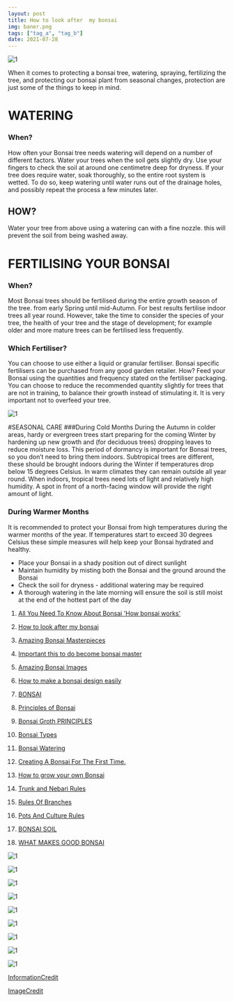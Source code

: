 ```yaml
---
layout: post
title: How to look after  my bonsai
img: baner.png
tags: ["tag_a", "tag_b"]
date: 2021-07-28
---
```

![1](baner.png)
 <!--adsense-->

When it comes to protecting a bonsai tree, watering, spraying, fertilizing the tree, and protecting our bonsai plant from seasonal changes, protection are just some of the things to keep in mind.
# WATERING
### When?
How often your Bonsai tree needs watering will depend on a number of different
factors.
Water your trees when the soil gets slightly dry.
Use your fingers to check the soil at around one centimetre deep for dryness.
If your tree does require water, soak thoroughly, so the entire root system is
wetted. To do so, keep watering until water runs out of the drainage holes, and
possibly repeat the process a few minutes later.
## HOW?
Water your tree from above using a watering can with a fine nozzle. this will
prevent the soil from being washed away.


# FERTILISING YOUR BONSAI
### When?
Most Bonsai trees should be fertilised during the entire growth season of the
tree. from early Spring until mid-Autumn. For best results fertilise indoor trees all
year round. However, take the time to consider the species of your tree, the
health of your tree and the stage of development; for example older and more
mature trees can be fertilised less frequently.

### Which Fertiliser?
You can choose to use either a liquid or granular fertiliser. Bonsai specific
fertilisers can be purchased from any good garden retailer.
How?
Feed your Bonsai using the quantities and frequency stated on the fertiliser
packaging. You can choose to reduce the recommended quantity slightly for
trees that are not in training, to balance their growth instead of stimulating it.
It is very important not to overfeed your tree.

 ![1](3.png)
 <!--adsense-->


#SEASONAL CARE
###During Cold Months
During the Autumn in colder areas, hardy or evergreen trees start preparing for
the coming Winter by hardening up new growth and (for deciduous trees)
dropping leaves to reduce moisture loss. This period of dormancy is important
for Bonsai trees, so you don’t need to bring them indoors.
Subtropical trees are different, these should be brought indoors during the
Winter if temperatures drop below 15 degrees Celsius. In warm climates they
can remain outside all year round. When indoors, tropical trees need lots of light
and relatively high humidity. A spot in front of a north-facing window will provide
the right amount of light.
 
### During Warmer Months
It is recommended to protect your Bonsai from high temperatures during the
warmer months of the year.
If temperatures start to exceed 30 degrees Celsius these simple measures will
help keep your Bonsai hydrated and healthy.
* Place your Bonsai in a shady position out of direct sunlight
* Maintain humidity by misting both the Bonsai and the ground
around the Bonsai
* Check the soil for dryness - additional watering may be required
* A thorough watering in the late morning will ensure the soil is still
moist at the end of the hottest part of the day


1. [All You Need To Know About Bonsai 'How bonsai works'](https://srilankasl.com/posts/bonsai_care/)
2. [How to look after my bonsai](https://srilankasl.com/posts/how_to_carering_your_bonsai/)
3. [Amazing Bonsai Masterpieces](https://srilankasl.com/posts/masterpieses1/)
4. [Important this to do become bonsai master](https://srilankasl.com/posts/masterpieses2/)
5. [Amazing Bonsai Images](https://srilankasl.com/posts/bonsaipost1/)
6. [How to make a bonsai design easily](https://srilankasl.com/posts/lerningguide1/)
7. [BONSAI](https://srilankasl.com/posts/introduction/)
8. [Principles of Bonsai](https://srilankasl.com/posts/principlesofbonsai/)
9. [Bonsai Groth PRINCIPLES](https://srilankasl.com/posts/bonsaigrouthprincipals/)
10. [Bonsai Types](https://srilankasl.com/posts/bonsaitypes/)
11. [Bonsai Watering](https://srilankasl.com/posts/bonsaiwatering/)
12. [Creating A Bonsai For The First Time.](https://srilankasl.com/posts/biginnerbasics/)
13. [How to grow your own Bonsai](https://srilankasl.com/posts/bonsaigrowing/)
14. [Trunk and Nebari Rules](https://srilankasl.com/posts/rulesofbonsai/)
15. [Rules Of Branches](https://srilankasl.com/posts/rulesofbranches/)
16. [Pots And Culture Rules](https://srilankasl.com/posts/potsandculturerules/)
17. [BONSAI SOIL](https://srilankasl.com/posts/bonsaisoil/)

18. [WHAT MAKES GOOD BONSAI](https://srilankasl.com/posts/whatmakesgoodbonsai/)
 
![1](4.png)
<!--adsense-->
![1](5.png)
<!--adsense-->
![1](6.png)
<!--adsense-->
![1](7.png)
<!--adsense-->
![1](8.png)
<!--adsense-->
![1](9.png)
<!--adsense-->
![1](10.png)
<!--adsense-->
![1](11.png)
<!--adsense-->
![1](12.png)


[InformationCredit](https://www.mrfothergills.com.au/media/wysiwyg/Bonsai-Booklet.pdf)

[ImageCredit](https://valavanisbonsaiblog.com/)
